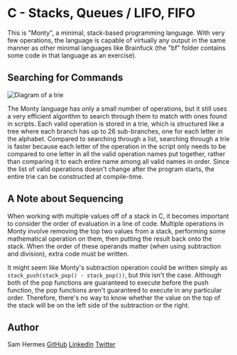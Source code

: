 # C - Stacks, Queues / LIFO, FIFO

This is "Monty", a minimal, stack-based programming language. With very few operations, the language is capable of virtually any output in the same manner as other minimal languages like Brainfuck (the "bf" folder contains some code in that language as an exercise).

## Searching for Commands

![Diagram of a trie](https://i.imgur.com/wQZ5RGf.png)

The Monty language has only a small number of operations, but it still uses a very efficient algorithm to search through them to match with ones found in scripts. Each valid operation is stored in a trie, which is structured like a tree where each branch has up to 26 sub-branches, one for each letter in the alphabet. Compared to searching through a list, searching through a trie is faster because each letter of the operation in the script only needs to be compared to one letter in all the valid operation names put together, rather than comparing it to each entire name among all valid names in order. Since the list of valid operations doesn't change after the program starts, the entire trie can be constructed at compile-time.

## A Note about Sequencing

When working with multiple values off of a stack in C, it becomes important to consider the order of evaluation in a line of code. Multiple operations in Monty involve removing the top two values from a stack, performing some mathematical operation on them, then putting the result back onto the stack. When the order of these operands matter (when using subtraction and division), extra code must be written.

It might seem like Monty's subtraction operation could be written simply as `stack_push(stack_pop() - stack_pop())`, but this isn't the case. Although both of the pop functions are guaranteed to execute before the push function, the pop functions aren't guaranteed to execute in any particular order. Therefore, there's no way to know whether the value on the top of the stack will be on the left side of the subtraction or the right.

## Author

Sam Hermes [GitHub](https://github.com/HermesBoots/) [LinkedIn](https://www.linkedin.com/in/samuel-hermes/) [Twitter](https://twitter.com/SamHermesBoots)
